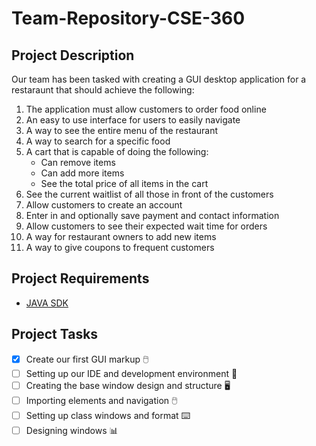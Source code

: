 # Team-Repository-CSE-360
## Project Description
Our team has been tasked with creating a GUI desktop application for a restaraunt that should achieve the following:
1. The application must allow customers to order food online
2. An easy to use interface for users to easily navigate
3. A way to see the entire menu of the restaurant
4. A way to search for a specific food
5. A cart that is capable of doing the following:
	- Can remove items
	- Can add more items
	- See the total price of all items in the cart
6. See the current waitlist of all those in front of the customers
7. Allow customers to create an account
8. Enter in and optionally save payment and contact information
9. Allow customers to see their expected wait time for orders
10. A way for restaurant owners to add new items
11. A way to give coupons to frequent customers

## Project Requirements
- [JAVA SDK](https://www.oracle.com/java/technologies/downloads/) 
## Project Tasks
- [x] Create our first GUI markup :computer_mouse:
- [ ] Setting up our IDE and development environment :toolbox:
- [ ] Creating the base window design and structure :desktop_computer:
- [ ] Importing elements and navigation :computer_mouse:
- [ ] Setting up class windows and format :keyboard:
- [ ] Designing windows :bar_chart:
